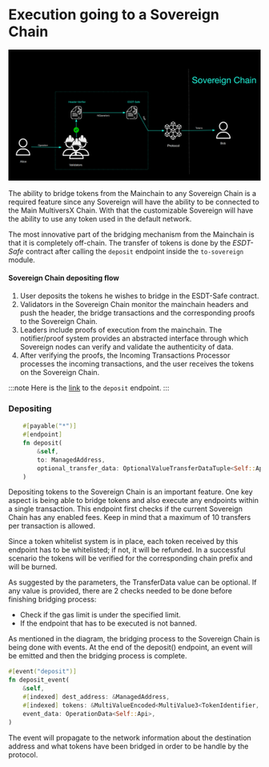 # Execution going to a Sovereign Chain
![To Sovereign](../../static/sovereign/to-sovereign.png)

The ability to bridge tokens from the Mainchain to any Sovereign Chain is a required feature since any Sovereign will have the ability to be connected to the Main MultiversX Chain. With that the customizable Sovereign will have the ability to use any token used in the default network.

The most innovative part of the bridging mechanism from the Mainchain is that it is completely off-chain. The transfer of tokens is done by the *ESDT-Safe* contract after calling the `deposit` endpoint inside the `to-sovereign` module. 

#### Sovereign Chain depositing flow
1. User deposits the tokens he wishes to bridge in the ESDT-Safe contract.
2. Validators in the Sovereign Chain monitor the mainchain headers and push the header, the bridge transactions and the corresponding proofs to the Sovereign Chain.
3. Leaders include proofs of execution from the mainchain. The notifier/proof system provides an abstracted interface through which Sovereign nodes can verify and validate the authenticity of data.
4. After verifying the proofs, the Incoming Transactions Processor processes the incoming transactions, and the user receives the tokens on the Sovereign Chain.

:::note
Here is the [link](https://github.com/multiversx/mx-sovereign-sc/blob/main/esdt-safe/src/to_sovereign/create_tx.rs) to the `deposit` endpoint.
:::

### Depositing
```rust
    #[payable("*")]
    #[endpoint]
    fn deposit(
        &self,
        to: ManagedAddress,
        optional_transfer_data: OptionalValueTransferDataTuple<Self::Api>,
    )
```

Depositing tokens to the Sovereign Chain is an important feature. One key aspect is being able to bridge tokens and also execute any endpoints within a single transaction. This endpoint first checks if the current Sovereign Chain has any enabled fees. Keep in mind that a maximum of 10 transfers per transaction is allowed.

Since a token whitelist system is in place, each token received by this endpoint has to be whitelisted; if not, it will be refunded. In a successful scenario the tokens will be verified for the corresponding chain prefix and will be burned.

As suggested by the parameters, the TransferData value can be optional. If any value is provided, there are 2 checks needed to be done before finishing bridging process:

- Check if the gas limit is under the specified limit.
- If the endpoint that has to be executed is not banned.

As mentioned in the diagram, the bridging process to the Sovereign Chain is being done with events. At the end of the deposit() endpoint, an event will be emitted and then the bridging process is complete.


```rust
#[event("deposit")]
fn deposit_event(
    &self,
    #[indexed] dest_address: &ManagedAddress,
    #[indexed] tokens: &MultiValueEncoded<MultiValue3<TokenIdentifier, u64, EsdtTokenData>>,
    event_data: OperationData<Self::Api>,
)
```

The event will propagate to the network information about the destination address and what tokens have been bridged in order to be handle by the protocol.
